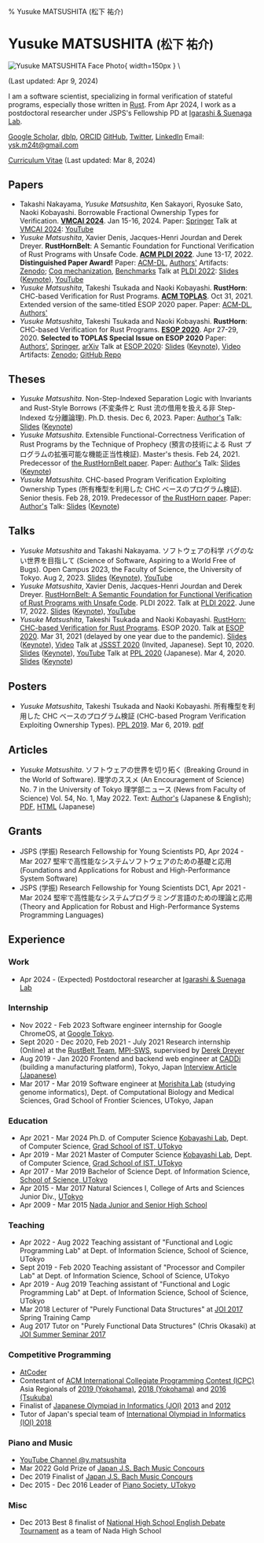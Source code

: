 % Yusuke MATSUSHITA (松下 祐介)

# Yusuke MATSUSHITA <small>(松下 祐介)</small>

![Yusuke MATSUSHITA Face Photo](./img/yusuke-distinguished-paper.jpeg){ width=150px } \

(Last updated: Apr 9, 2024)

I am a software scientist, specializing in formal verification of stateful programs, especially those written in [Rust](https://www.rust-lang.org/).
From Apr 2024, I work as a postdoctoral researcher under JSPS's Fellowship PD at [Igarashi & Suenaga Lab](https://www.fos.kuis.kyoto-u.ac.jp/index.html.en).

[Google Scholar](https://scholar.google.com/citations?user=wd4nXRQAAAAJ), [dblp](https://dblp.uni-trier.de/pers/hd/m/Matsushita_0002:Yusuke), [ORCID](https://orcid.org/0000-0002-5208-3106)
[GitHub](https://github.com/shiatsumat), [Twitter](https://twitter.com/shiatsumat), [LinkedIn](https://www.linkedin.com/in/yusuke-matsushita-2748b11a1/)
Email: ysk.m24t@gmail.com

[Curriculum Vitae](./cv/yusuke-matsushita-cv.pdf) (Last updated: Mar 8, 2024)

## Papers

- Takashi Nakayama, _Yusuke Matsushita_, Ken Sakayori, Ryosuke Sato, Naoki Kobayashi.
  Borrowable Fractional Ownership Types for Verification.
  [__VMCAI 2024__](https://popl24.sigplan.org/home/VMCAI-2024). Jan 15-16, 2024.
  Paper: [Springer](https://doi.org/10.1007/978-3-031-50521-8_11)
  Talk at [VMCAI 2024](https://popl24.sigplan.org/home/VMCAI-2024): [YouTube](https://www.youtube.com/watch?v=fBKjam3PN3U)
- _Yusuke Matsushita_, Xavier Denis, Jacques-Henri Jourdan and Derek Dreyer.
  __RustHornBelt__: A Semantic Foundation for Functional Verification of Rust Programs with Unsafe Code.
  [__ACM PLDI 2022__](https://pldi22.sigplan.org/). June 13-17, 2022.
  __Distinguished Paper Award!__
  Paper: [ACM-DL](https://dl.acm.org/doi/10.1145/3519939.3523704), [Authors'](./papers/pldi2022-rusthornbelt.pdf)
  Artifacts: [Zenodo](https://zenodo.org/record/6501665#.YoycDmBByJE); [Coq mechanization](https://gitlab.mpi-sws.org/iris/lambda-rust/-/tree/masters/rusthornbelt), [Benchmarks](https://github.com/xldenis/rhb-specs)
  Talk at [PLDI 2022](https://pldi22.sigplan.org/): [Slides](./talks/pldi2022-rusthornbelt.pdf) ([Keynote](./talks/pldi2022-rusthornbelt.key)), [YouTube](https://www.youtube.com/watch?v=pOg4dEhr5hI)
- _Yusuke Matsushita_, Takeshi Tsukada and Naoki Kobayashi.
  __RustHorn__: CHC-based Verification for Rust Programs.
  [__ACM TOPLAS__](https://dl.acm.org/toc/toplas/2021/43/4). Oct 31, 2021.
  Extended version of the same-titled ESOP 2020 paper.
  Paper: [ACM-DL](https://dl.acm.org/doi/10.1145/3462205), [Authors'](./papers/toplas2021-rust-horn.pdf)
- _Yusuke Matsushita_, Takeshi Tsukada and Naoki Kobayashi.
  __RustHorn__: CHC-based Verification for Rust Programs.
  [__ESOP 2020__](https://www.etaps.org/2020/esop). Apr 27-29, 2020.
  __Selected to TOPLAS Special Issue on ESOP 2020__
  Paper: [Authors'](./papers/esop2020-rust-horn.pdf), [Springer](https://doi.org/10.1007/978-3-030-44914-8_18), [arXiv](https://arxiv.org/abs/2002.09002)
  Talk at [ESOP 2020](https://etaps.org/2021/esop/esop-2020-programme): [Slides](./talks/etaps2021-esop2020-rust-horn.pdf) ([Keynote](./talks/etaps2021-esop2020-rust-horn.key)), [Video](https://www.morressier.com/article/rusthorn-chcbased-verification-rust-programs/604907f41a80aac83ca25d55)
  Artifacts: [Zenodo](https://zenodo.org/record/4710723#.Yoycm2BByJE); [GitHub Repo](https://github.com/hopv/rust-horn)

## Theses

- _Yusuke Matsushita_.
  Non-Step-Indexed Separation Logic with Invariants and Rust-Style Borrows (不変条件と Rust 流の借用を扱える非 Step-Indexed な分離論理).
  Ph.D. thesis. Dec 6, 2023.
  Paper: [Author's](./papers/phd-thesis.pdf)
  Talk: [Slides](./talks/phd-thesis-talk.pdf) ([Keynote](./talks/phd-thesis-talk.key))
- _Yusuke Matsushita_.
  Extensible Functional-Correctness Verification of Rust Programs by the Technique of Prophecy (預言の技術による Rust プログラムの拡張可能な機能正当性検証).
  Master's thesis. Feb 24, 2021. Predecessor of [the RustHornBelt paper](#rusthornbelt).
  Paper: [Author's](./papers/masters-thesis.pdf)
  Talk: [Slides](./talks/masters-thesis-talk.pdf) ([Keynote](./talks/masters-thesis-talk.key))
- _Yusuke Matsushita_.
  CHC-based Program Verification Exploiting Ownership Types (所有権型を利用した CHC ベースのプログラム検証).
  Senior thesis. Feb 28, 2019. Predecessor of [the RustHorn paper](#rusthorn).
  Paper: [Author's](./papers/senior-thesis.pdf)
  Talk: [Slides](./talks/senior-thesis-talk.pdf) ([Keynote](./talks/senior-thesis-talk.key))

## Talks

- _Yusuke Matsushita_ and Takashi Nakayama. ソフトウェアの科学 バグのない世界を目指して (Science of Software, Aspiring to a World Free of Bugs).
  Open Campus 2023, the Faculty of Science, the University of Tokyo. Aug 2, 2023. [Slides](./talks/open-campus-2023-talk.pdf) ([Keynote](./talks/open-campus-2023-talk.key)), [YouTube](https://www.youtube.com/watch?v=DDdEtx05dZ4)
- _Yusuke Matsushita_, Xavier Denis, Jacques-Henri Jourdan and Derek Dreyer.
  [RustHornBelt: A Semantic Foundation for Functional Verification of Rust Programs with Unsafe Code](#rusthornbelt). PLDI 2022.
  Talk at [PLDI 2022](https://pldi22.sigplan.org/). June 17, 2022. [Slides](./talks/pldi2022-rusthornbelt.pdf) ([Keynote](./talks/pldi2022-rusthornbelt.key)), [YouTube](https://www.youtube.com/watch?v=pOg4dEhr5hI)
- _Yusuke Matsushita_, Takeshi Tsukada and Naoki Kobayashi.
  [RustHorn: CHC-based Verification for Rust Programs](#rusthorn). ESOP 2020.
  Talk at [ESOP 2020](https://etaps.org/2021/esop/esop-2020-programme). Mar 31, 2021 (delayed by one year due to the pandemic). [Slides](./talks/etaps2021-esop2020-rust-horn.pdf) ([Keynote](./talks/etaps2021-esop2020-rust-horn.key)), [Video](https://www.morressier.com/article/rusthorn-chcbased-verification-rust-programs/604907f41a80aac83ca25d55)
  Talk at [JSSST 2020](https://jssst2020.wordpress.com/) (Invited, Japanese). Sept 10, 2020. [Slides](./talks/jssst2020-esop2020-rust-horn.pdf) ([Keynote](./talks/jssst2020-esop2020-rust-horn.key)), [YouTube](https://www.youtube.com/watch?v=Ah_Bds6I_YI)
  Talk at [PPL 2020](https://jssst-ppl.org/workshop/2020/) (Japanese). Mar 4, 2020. [Slides](./talks/ppl2020-esop2020-rust-horn.pdf) ([Keynote](./talks/ppl2020-esop2020-rust-horn.key))

## Posters

- _Yusuke Matsushita_, Takeshi Tsukada and Naoki Kobayashi.
  所有権型を利用した CHC ベースのプログラム検証 (CHC-based Program Verification Exploiting Ownership Types).
  [PPL 2019](https://jssst-ppl.org/workshop/2019/). Mar 6, 2019. [pdf](./posters/ppl2019-senior-thesis.pdf)

## Articles

- _Yusuke Matsushita_. ソフトウェアの世界を切り拓く (Breaking Ground in the World of Software).
  理学のススメ (An Encouragement of Science) No. 7 in the University of Tokyo 理学部ニュース (News from Faculty of Science) Vol. 54, No. 1, May 2022.
  Text: [Author's](./articles/2022-break-ground-software.html) (Japanese & English); [PDF](https://dl5s7ayfvssw3.cloudfront.net/WEB_info/p/pub/8311/54-1.pdf#page=7), [HTML](https://www.s.u-tokyo.ac.jp/ja/story/newsletter/page/7899/) (Japanese)

## Grants

- JSPS (学振) Research Fellowship for Young Scientists PD, Apr 2024 - Mar 2027
  堅牢で高性能なシステムソフトウェアのための基礎と応用 (Foundations and Applications for Robust and High-Performance System Software)
- JSPS (学振) Research Fellowship for Young Scientists DC1, Apr 2021 - Mar 2024
  堅牢で高性能なシステムプログラミング言語のための理論と応用 (Theory and Application for Robust and High-Performance Systems Programming Languages)

## Experience

### Work

- Apr 2024 - (Expected)
  Postdoctoral researcher at [Igarashi & Suenaga Lab](https://www.fos.kuis.kyoto-u.ac.jp/index.html.en)

### Internship

- Nov 2022 - Feb 2023
  Software engineer internship for Google ChromeOS, at [Google Tokyo](https://careers.google.com/locations/tokyo/).
- Sept 2020 - Dec 2020, Feb 2021 - July 2021
  Research internship (Online) at the [RustBelt Team](https://plv.mpi-sws.org/rustbelt/), [MPI-SWS](https://www.mpi-sws.org/), supervised by [Derek Dreyer](https://people.mpi-sws.org/~dreyer/)
- Aug 2019 - Jan 2020
  Frontend and backend web engineer at [CADDi](https://caddi.jp/) (building a manufacturing platform), Tokyo, Japan
  [Interview Article (Japanese)](https://www.wantedly.com/companies/caddi/post_articles/200577)
- Mar 2017 - Mar 2019
  Software engineer at [Morishita Lab](https://mlab.cb.k.u-tokyo.ac.jp/en/) (studying genome informatics), Dept. of Computational Biology and Medical Sciences, Grad School of Frontier Sciences, UTokyo, Japan

### Education

- Apr 2021 - Mar 2024
  Ph.D. of Computer Science
  [Kobayashi Lab](http://www.kb.is.s.u-tokyo.ac.jp/index.html.en), Dept. of Computer Science, [Grad School of IST, UTokyo](https://www.i.u-tokyo.ac.jp/index_e.shtml)
- Apr 2019 - Mar 2021
  Master of Computer Science
  [Kobayashi Lab](http://www.kb.is.s.u-tokyo.ac.jp/index.html.en), Dept. of Computer Science, [Grad School of IST, UTokyo](https://www.i.u-tokyo.ac.jp/index_e.shtml)
- Apr 2017 - Mar 2019
  Bachelor of Science
  Dept. of Information Science, [School of Science, UTokyo](https://www.s.u-tokyo.ac.jp/en/)
- Apr 2015 - Mar 2017
  Natural Sciences I, College of Arts and Sciences Junior Div., [UTokyo](https://www.u-tokyo.ac.jp/en/index.html)
- Apr 2009 - Mar 2015
  [Nada Junior and Senior High School](http://www.nada.ac.jp/)

### Teaching

- Apr 2022 - Aug 2022
  Teaching assistant of "Functional and Logic Programming Lab" at Dept. of Information Science, School of Science, UTokyo
- Sept 2019 - Feb 2020
  Teaching assistant of "Processor and Compiler Lab" at Dept. of Information Science, School of Science, UTokyo
- Apr 2019 - Aug 2019
  Teaching assistant of "Functional and Logic Programming Lab" at Dept. of Information Science, School of Science, UTokyo
- Mar 2018
  Lecturer of "Purely Functional Data Structures" at [JOI 2017](https://www.ioi-jp.org/joi/2017/) Spring Training Camp
- Aug 2017
  Tutor on "Purely Functional Data Structures" (Chris Okasaki) at [JOI Summer Seminar 2017](https://www.ioi-jp.org/seminar/2017/summer-semi.html)

### Competitive Programming

- [AtCoder](https://atcoder.jp/users/shiatsumat)
- Contestant of [ACM International Collegiate Programming Contest (ICPC)](https://icpc.baylor.edu/) Asia Regionals of [2019 (Yokohama)](https://icpc.iisf.or.jp/2019-yokohama/asia-yokohama-regional-contest-2019/), [2018 (Yokohama)](https://icpc.iisf.or.jp/2018-yokohama/asiaregional/) and [2016 (Tsukuba)](https://icpc.iisf.or.jp/2016-tsukuba/regional/?lang=en)
- Finalist of [Japanese Olympiad in Informatics (JOI)](https://www.ioi-jp.org/) [2013](https://www.ioi-jp.org/joi/2013/index.html) and [2012](https://www.ioi-jp.org/joi/2012/index.html)
- Tutor of Japan's special team of [International Olympiad in Informatics (IOI) 2018](https://ioi2018.jp/)

### Piano and Music

- [YouTube Channel @y.matsushita](https://www.youtube.com/@y.matsushita)
- Mar 2022
  Gold Prize of [Japan J.S. Bach Music Concours](https://www.bach-concours.org/)
- Dec 2019
  Finalist of [Japan J.S. Bach Music Concours](https://www.bach-concours.org/)
- Dec 2015 - Dec 2016
  Leader of [Piano Society, UTokyo](https://www.p-kai.net/)

### Misc

- Dec 2013
  Best 8 finalist of [National High School English Debate Tournament](http://henda.global/) as a team of Nada High School
